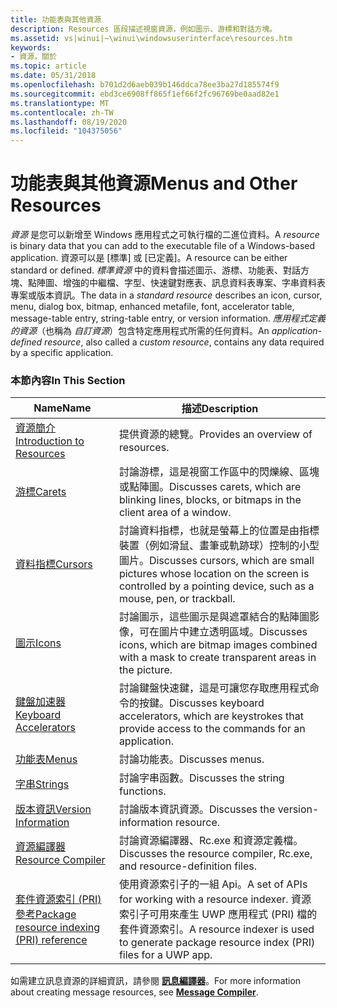 ```yaml
---
title: 功能表與其他資源
description: Resources 區段描述視窗資源，例如圖示、游標和對話方塊。
ms.assetid: vs|winui|~\winui\windowsuserinterface\resources.htm
keywords:
- 資源，關於
ms.topic: article
ms.date: 05/31/2018
ms.openlocfilehash: b701d2d6aeb039b146ddca78ee3ba27d185574f9
ms.sourcegitcommit: ebd3ce6908ff865f1ef66f2fc96769be0aad82e1
ms.translationtype: MT
ms.contentlocale: zh-TW
ms.lasthandoff: 08/19/2020
ms.locfileid: "104375056"
---
```

# <a name="menus-and-other-resources"></a><span data-ttu-id="dfe9d-104">功能表與其他資源</span><span class="sxs-lookup"><span data-stu-id="dfe9d-104">Menus and Other Resources</span></span>

<span data-ttu-id="dfe9d-105">*資源* 是您可以新增至 Windows 應用程式之可執行檔的二進位資料。</span><span class="sxs-lookup"><span data-stu-id="dfe9d-105">A *resource* is binary data that you can add to the executable file of a Windows-based application.</span></span> <span data-ttu-id="dfe9d-106">資源可以是 [標準] 或 [已定義]。</span><span class="sxs-lookup"><span data-stu-id="dfe9d-106">A resource can be either standard or defined.</span></span> <span data-ttu-id="dfe9d-107">*標準資源* 中的資料會描述圖示、游標、功能表、對話方塊、點陣圖、增強的中繼檔、字型、快速鍵對應表、訊息資料表專案、字串資料表專案或版本資訊。</span><span class="sxs-lookup"><span data-stu-id="dfe9d-107">The data in a *standard resource* describes an icon, cursor, menu, dialog box, bitmap, enhanced metafile, font, accelerator table, message-table entry, string-table entry, or version information.</span></span> <span data-ttu-id="dfe9d-108">*應用程式定義的資源*（也稱為 *自訂資源*）包含特定應用程式所需的任何資料。</span><span class="sxs-lookup"><span data-stu-id="dfe9d-108">An *application-defined resource*, also called a *custom resource*, contains any data required by a specific application.</span></span>

### <a name="in-this-section"></a><span data-ttu-id="dfe9d-109">本節內容</span><span class="sxs-lookup"><span data-stu-id="dfe9d-109">In This Section</span></span>



| <span data-ttu-id="dfe9d-110">Name</span><span class="sxs-lookup"><span data-stu-id="dfe9d-110">Name</span></span>                                                                    | <span data-ttu-id="dfe9d-111">描述</span><span class="sxs-lookup"><span data-stu-id="dfe9d-111">Description</span></span>                                                                                                                                                 |
|-------------------------------------------------------------------------|-------------------------------------------------------------------------------------------------------------------------------------------------------------|
| [<span data-ttu-id="dfe9d-112">資源簡介</span><span class="sxs-lookup"><span data-stu-id="dfe9d-112">Introduction to Resources</span></span>](introduction-to-resources.md)              | <span data-ttu-id="dfe9d-113">提供資源的總覽。</span><span class="sxs-lookup"><span data-stu-id="dfe9d-113">Provides an overview of resources.</span></span><br/>                                                                                                               |
| [<span data-ttu-id="dfe9d-114">游標</span><span class="sxs-lookup"><span data-stu-id="dfe9d-114">Carets</span></span>](carets.md)                                                    | <span data-ttu-id="dfe9d-115">討論游標，這是視窗工作區中的閃爍線、區塊或點陣圖。</span><span class="sxs-lookup"><span data-stu-id="dfe9d-115">Discusses carets, which are blinking lines, blocks, or bitmaps in the client area of a window.</span></span><br/>                                                   |
| [<span data-ttu-id="dfe9d-116">資料指標</span><span class="sxs-lookup"><span data-stu-id="dfe9d-116">Cursors</span></span>](cursors.md)                                                  | <span data-ttu-id="dfe9d-117">討論資料指標，也就是螢幕上的位置是由指標裝置（例如滑鼠、畫筆或軌跡球）控制的小型圖片。</span><span class="sxs-lookup"><span data-stu-id="dfe9d-117">Discusses cursors, which are small pictures whose location on the screen is controlled by a pointing device, such as a mouse, pen, or trackball.</span></span><br/> |
| [<span data-ttu-id="dfe9d-118">圖示</span><span class="sxs-lookup"><span data-stu-id="dfe9d-118">Icons</span></span>](icons.md)                                                      | <span data-ttu-id="dfe9d-119">討論圖示，這些圖示是與遮罩結合的點陣圖影像，可在圖片中建立透明區域。</span><span class="sxs-lookup"><span data-stu-id="dfe9d-119">Discusses icons, which are bitmap images combined with a mask to create transparent areas in the picture.</span></span><br/>                                        |
| [<span data-ttu-id="dfe9d-120">鍵盤加速器</span><span class="sxs-lookup"><span data-stu-id="dfe9d-120">Keyboard Accelerators</span></span>](keyboard-accelerators.md)                      | <span data-ttu-id="dfe9d-121">討論鍵盤快速鍵，這是可讓您存取應用程式命令的按鍵。</span><span class="sxs-lookup"><span data-stu-id="dfe9d-121">Discusses keyboard accelerators, which are keystrokes that provide access to the commands for an application.</span></span><br/>                                    |
| [<span data-ttu-id="dfe9d-122">功能表</span><span class="sxs-lookup"><span data-stu-id="dfe9d-122">Menus</span></span>](menus.md)                                                      | <span data-ttu-id="dfe9d-123">討論功能表。</span><span class="sxs-lookup"><span data-stu-id="dfe9d-123">Discusses menus.</span></span><br/>                                                                                                                                 |
| [<span data-ttu-id="dfe9d-124">字串</span><span class="sxs-lookup"><span data-stu-id="dfe9d-124">Strings</span></span>](strings.md)                                                  | <span data-ttu-id="dfe9d-125">討論字串函數。</span><span class="sxs-lookup"><span data-stu-id="dfe9d-125">Discusses the string functions.</span></span><br/>                                                                                                                  |
| [<span data-ttu-id="dfe9d-126">版本資訊</span><span class="sxs-lookup"><span data-stu-id="dfe9d-126">Version Information</span></span>](version-information.md)                          | <span data-ttu-id="dfe9d-127">討論版本資訊資源。</span><span class="sxs-lookup"><span data-stu-id="dfe9d-127">Discusses the version-information resource.</span></span><br/>                                                                                                      |
| [<span data-ttu-id="dfe9d-128">資源編譯器</span><span class="sxs-lookup"><span data-stu-id="dfe9d-128">Resource Compiler</span></span>](resource-compiler.md)                              | <span data-ttu-id="dfe9d-129">討論資源編譯器、Rc.exe 和資源定義檔。</span><span class="sxs-lookup"><span data-stu-id="dfe9d-129">Discusses the resource compiler, Rc.exe, and resource-definition files.</span></span><br/>                                                                          |
| [<span data-ttu-id="dfe9d-130">套件資源索引 (PRI) 參考</span><span class="sxs-lookup"><span data-stu-id="dfe9d-130">Package resource indexing (PRI) reference</span></span>](pri-indexing-reference.md) | <span data-ttu-id="dfe9d-131">使用資源索引子的一組 Api。</span><span class="sxs-lookup"><span data-stu-id="dfe9d-131">A set of APIs for working with a resource indexer.</span></span> <span data-ttu-id="dfe9d-132">資源索引子可用來產生 UWP 應用程式 (PRI) 檔的套件資源索引。</span><span class="sxs-lookup"><span data-stu-id="dfe9d-132">A resource indexer is used to generate package resource index (PRI) files for a UWP app.</span></span><br/>      |



 

<span data-ttu-id="dfe9d-133">如需建立訊息資源的詳細資訊，請參閱 [**訊息編譯器**](/windows/desktop/WES/message-compiler--mc-exe-)。</span><span class="sxs-lookup"><span data-stu-id="dfe9d-133">For more information about creating message resources, see [**Message Compiler**](/windows/desktop/WES/message-compiler--mc-exe-).</span></span>

 

